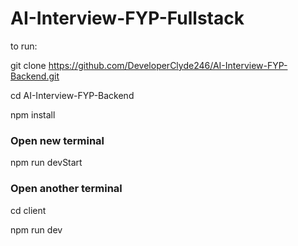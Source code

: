 # AI-Interview-FYP-Fullstack

to run:

git clone https://github.com/DeveloperClyde246/AI-Interview-FYP-Backend.git

cd AI-Interview-FYP-Backend

npm install

### Open new terminal
npm run devStart

### Open another terminal
cd client

npm run dev
